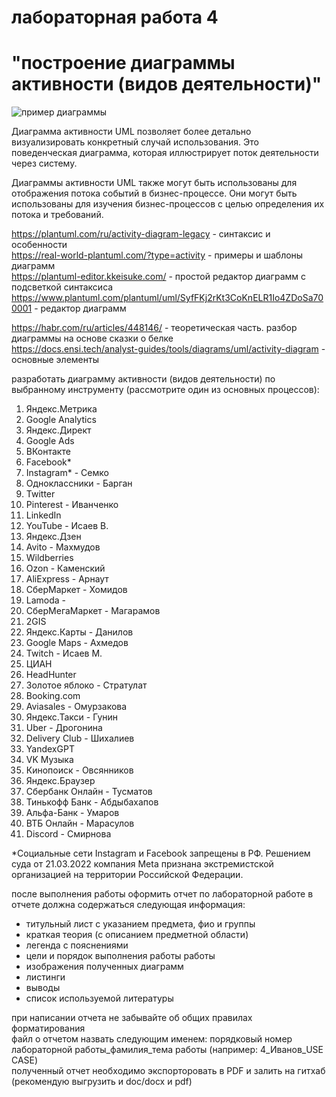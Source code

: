 # лабораторная работа 4
# "построение диаграммы активности (видов деятельности)"
![пример диаграммы](https://habrastorage.org/webt/x2/pp/hh/x2pphhjy-pbjip3sgwox7o-uhqg.jpeg)

Диаграмма активности UML позволяет более детально визуализировать конкретный случай использования. Это поведенческая диаграмма, которая иллюстрирует поток деятельности через систему.

Диаграммы активности UML также могут быть использованы для отображения потока событий в бизнес-процессе. Они могут быть использованы для изучения бизнес-процессов с целью определения их потока и требований.


<https://plantuml.com/ru/activity-diagram-legacy> - синтаксис и особенности<br>
<https://real-world-plantuml.com/?type=activity> -    примеры и шаблоны диаграмм<br>
<https://plantuml-editor.kkeisuke.com/>    -    простой редактор диаграмм с подсветкой синтаксиса<br>
<https://www.plantuml.com/plantuml/uml/SyfFKj2rKt3CoKnELR1Io4ZDoSa700001>    -    редактор диаграмм<br>

<https://habr.com/ru/articles/448146/> - теоретическая часть. разбор диаграммы на основе сказки о белке<br>
<https://docs.ensi.tech/analyst-guides/tools/diagrams/uml/activity-diagram> - основные элементы<br>

разработать диаграмму активности (видов деятельности) по выбранному инструменту (рассмотрите один из основных процессов):

1. Яндекс.Метрика
2. Google Analytics
3. Яндекс.Директ
4. Google Ads
5. ВКонтакте
6. Facebook*
7. Instagram* - Семко
8. Одноклассники - Барган
9. Twitter
10. Pinterest - Иванченко
11. LinkedIn
12. YouTube - Исаев В.
13. Яндекс.Дзен
14. Avito - Махмудов
15. Wildberries
16. Ozon - Каменский
17. AliExpress - Арнаут
18. СберМаркет - Хомидов 
19. Lamoda - 
20. СберМегаМаркет - Магарамов
21. 2GIS
22. Яндекс.Карты - Данилов 
23. Google Maps - Ахмедов
24. Twitch - Исаев М.
25. ЦИАН
26. HeadHunter
27. Золотое яблоко - Стратулат
28. Booking.com
29. Aviasales - Омурзакова
30. Яндекс.Такси - Гунин
31. Uber - Дрогонина 
32. Delivery Club - Шихалиев
33. YandexGPT
34. VK Музыка
35. Кинопоиск - Овсянников
36. Яндекс.Браузер
37. Сбербанк Онлайн - Тусматов
38. Тинькофф Банк - Абдыбахапов
39. Альфа-Банк - Умаров
40. ВТБ Онлайн - Марасулов
41. Discord - Смирнова 

*Социальные сети Instagram и Facebook запрещены в РФ. Решением суда от 21.03.2022 компания Meta признана экстремистской организацией на территории Российской Федерации.

после выполнения работы оформить отчет по лабораторной работе
в отчете должна содержаться следующая информация: 
- титульный лист с указанием предмета, фио и группы
- краткая теория (с описанием предметной области)
- легенда с пояснениями  
- цели и порядок выполнения работы работы
- изображения полученных диаграмм
- листинги
- выводы
- список используемой литературы

при написании отчета не забывайте об общих правилах форматирования  
файл о отчетом назвать следующим именем: порядковый номер лабораторной работы_фамилия_тема работы (например: 4_Иванов_USE CASE)  
полученный отчет необходимо экспорторовать в PDF и залить на гитхаб (рекомендую выгрузить и doc/docx и pdf)  
